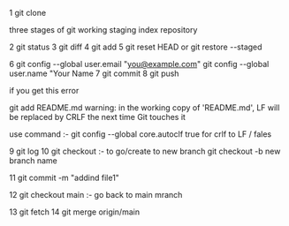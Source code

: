 1 git clone  

three stages of git 
working
staging index
repository 

2 git status 
3 git diff 
4 git add 
5 git reset HEAD or git restore --staged 

6 git config --global user.email "you@example.com"
  git config --global user.name "Your Name
7 git commit 
8 git push 

if you get this error 

 git add README.md
warning: in the working copy of 'README.md', LF will be replaced by CRLF the next time Git touches it

use command :-  git config --global core.autoclf true for crlf to LF / fales 

9 git log 
10 git checkout    :- to go/create to new branch     git checkout -b new branch name 

11 git commit -m "addind file1"

12 git checkout main    :- go  back to main mranch 

13 git fetch 
14 git merge  origin/main
